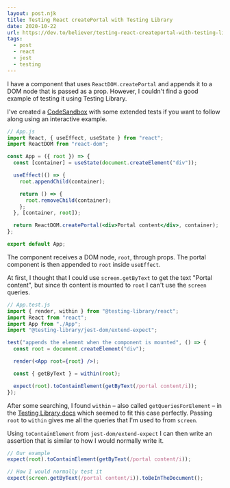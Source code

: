```yaml
---
layout: post.njk
title: Testing React createPortal with Testing Library
date: 2020-10-22
url: https://dev.to/believer/testing-react-createportal-with-testing-library-1mj6
tags:
  - post
  - react
  - jest
  - testing
---
```


I have a component that uses `ReactDOM.createPortal` and appends it to a DOM node that is passed as a prop. However, I couldn't find a good example of testing it using Testing Library.

I've created a [CodeSandbox](https://codesandbox.io/s/reactdomcreateportal-testing-x1icz) with some extended tests if you want to follow along using an interactive example.

```jsx
// App.js
import React, { useEffect, useState } from "react";
import ReactDOM from "react-dom";

const App = ({ root }) => {
  const [container] = useState(document.createElement("div"));

  useEffect(() => {
    root.appendChild(container);

    return () => {
      root.removeChild(container);
    };
  }, [container, root]);

  return ReactDOM.createPortal(<div>Portal content</div>, container);
};

export default App;
```

The component receives a DOM node, `root`, through props. The portal component is then appended to `root` inside `useEffect`.

At first, I thought that I could use `screen.getByText` to get the text "Portal content", but since th content is mounted to `root` I can't use the `screen` queries.

```jsx
// App.test.js
import { render, within } from "@testing-library/react";
import React from "react";
import App from "./App";
import "@testing-library/jest-dom/extend-expect";

test("appends the element when the component is mounted", () => {
  const root = document.createElement("div");

  render(<App root={root} />);

  const { getByText } = within(root);

  expect(root).toContainElement(getByText(/portal content/i));
});
```

After some searching, I found `within` – also called `getQueriesForElement` – in the [Testing Library docs](https://testing-library.com/docs/dom-testing-library/api-helpers#within-and-getqueriesforelement-apis) which seemed to fit this case perfectly. Passing `root` to `within` gives me all the queries that I'm used to from `screen`.

Using `toContainElement` from `jest-dom/extend-expect` I can then write an assertion that is similar to how I would normally write it.

```jsx
// Our example
expect(root).toContainElement(getByText(/portal content/i));

// How I would normally test it
expect(screen.getByText(/portal content/i)).toBeInTheDocument();
```
